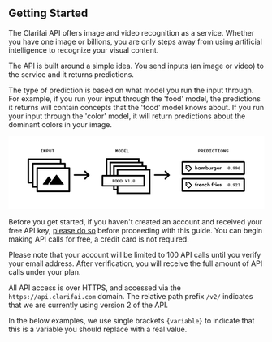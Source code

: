 ## Getting Started

The Clarifai API offers image and video recognition as a service. Whether you have one image or billions, you
are only steps away from using artificial intelligence to recognize your visual content.

The API is built around a simple idea. You send inputs (an image or video) to the service and it returns predictions.

The type of prediction is based on what model you run the input through. For example, if  you run your input
through the 'food' model, the predictions it returns will contain concepts that the 'food'
model knows about. If you run your input through the 'color' model, it will return predictions about the
dominant colors in your image.

![inputs outputs](/images/inputs-outputs.png)

Before you get started, if you haven't created an account and received your free API key,
[please do so](https://portal.clarifai.com/signup) before proceeding with this guide. You can begin making API calls
for free, a credit card is not required.

Please note that your account will be limited to 100 API calls until you verify your email address.
After verification, you will receive the full amount of API calls under your plan.

All API access is over HTTPS, and accessed via the `https://api.clarifai.com` domain. The relative path prefix
`/v2/` indicates that we are currently using version 2 of the API.

In the below examples, we use single brackets `{variable}` to indicate that this is a variable you should
replace with a real value.
